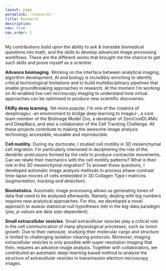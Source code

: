 ```yaml
---
layout: page
permalink: /research/
title: Research
description: 
nav: true
nav_order: 1
---
```


My contributions build upon the ability to ask & translate biomedical questions into math, and the skills to develop advanced image processing workflows. 
These are the different works that brought me the chance to get such skills and prove myself as a scientist:

**Advance bioimaging**. Working on the interface between analytical imaging, algorithm development, AI and biology is incredibly enriching to identify critical technological limitations and to build multidisciplinary pipelines that enable groundbreaking approaches in research. At the moment I'm working on AI-enabled live-cell microscopy imaging to understand how virtual approaches can be optimised to produce new scientific discoveries.

**FAIRy deep learning**. Yet more popular, I'm one of the creators of deepImageJ -an environment to bridge deep learning to ImageJ-, a core team member of the BioImage Model Zoo, a developer of ZeroCostDL4Mic and DeepBacs, and also a collaborator of the Cell Tracking Challenge. All these projects contribute to making the awesome image analysis technology accessible, reusable and reproducible.

**Cell motility**. During my doctorate, I studied cell motility in 3D mesenchymal cell migration. 
I'm particularly interested in deciphering the role of the dendritic protrusions formed by the cells to produce contractile movements. 
Can we relate their mechanics with the cell motility patterns? What is their role in the 3D mesenchymal migration? 
To answer these questions, I developed automatic image analysis methods to process phase-contrast time-lapse movies of cells embedded in 3D Collagen Type I matrices (*segmentation, tracking and detection*).

**Biostatistics**. Automatic image processing allows us generating tones of data that need to be analysed afterwards. Namely, dealing with big numbers requires new analytical approaches. For this, we developed a novel approach to assess statistical null hypotheses (`H0`) in the big-data paradigm (yes, *p-values* are data size-dependent). 

**Small extracellular vesicles**. Small extracellular vesicles play a critical role in the cell communication of many physiological processes, such as tumor growth. Due to their nanosize, studying their molecular cargo and structure is limited to challenging isolation clearing protocols. Moreover, imaging extracellular vesicles is only possible with super-resolution imaging that then, requires an advance image analysis. Together with collaborators, we contributed an automatic deep-learning based method to analyse the structure of extracellular vesicles in transmission electron microscopy images.
